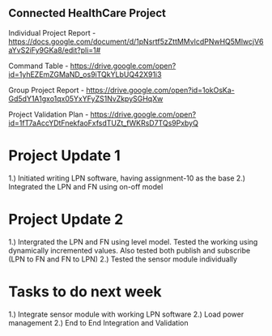 ## Connected HealthCare Project

Individual Project Report - https://docs.google.com/document/d/1pNsrtf5zZttMMvlcdPNwHQ5MlwcjV6aYvS2iFy9GKa8/edit?pli=1#

Command Table - https://drive.google.com/open?id=1yhEZEmZGMaND_os9iTQkYLbUQ42X91i3

Group Project Report - https://drive.google.com/open?id=1okOsKa-Gd5dY1A1gxo1qx05YxYFyZS1NvZkpySGHqXw

Project Validation Plan - https://drive.google.com/open?id=1fT7aAccYDtFnekfaoFxfsdTUZt_fWKRsD7TQs9PxbyQ

# Project Update 1
1.) Initiated writing LPN software, having assignment-10 as the base
2.) Integrated the LPN and FN using on-off model

# Project Update 2
1.) Intergrated the LPN and FN using level model. Tested the working using dynamically incremented values. Also tested both publish and subscribe (LPN to FN and FN to LPN)
2.) Tested the sensor module individually

# Tasks to do next week
1.) Integrate sensor module with working LPN software
2.) Load power management
2.) End to End Integration and Validation
